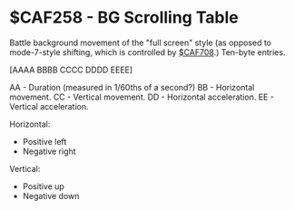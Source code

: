 # $CAF258 - BG Scrolling Table

Battle background movement of the "full screen" style (as opposed to mode-7-style shifting, which is controlled by [$CAF708](CAF708_BG_DISTORTION_TABLE.md).) Ten-byte entries.

[AAAA BBBB CCCC DDDD EEEE]


AA - Duration (measured in 1/60ths of a second?)
BB - Horizontal movement.
CC - Vertical movement.
DD - Horizontal acceleration.
EE - Vertical acceleration.


Horizontal:
- Positive left
- Negative right

Vertical:
- Positive up
- Negative down